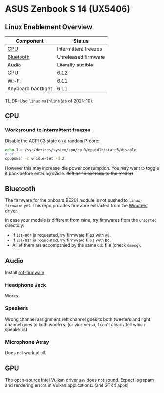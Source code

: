 # ASUS Zenbook S 14 (UX5406)

## Linux Enablement Overview

| Component | Status |
|-|-|
| [CPU](#cpu) | Intermittent freezes |
| [Bluetooth](#bluetooth) | Unreleased firmware |
| [Audio](#audio) | Literally audible |
| GPU | 6.12 |
| Wi-Fi | 6.11 |
| Keyboard backlight | 6.11 |

TL;DR: Use `linux-mainline` (as of 2024-10).

## CPU

### Workaround to intermittent freezes

Disable the ACPI C3 state on a random P-core:

```bash
echo 1 > /sys/devices/system/cpu/cpu0/cpuidle/state3/disable
# or
cpupower -c 0 idle-set -d 3
```

However this may increase idle power consumption. You may want to toggle it back before entering s2idle. ~~(left as an exercise to the reader)~~

## Bluetooth

The firmware for the onboard BE201 module is not pushed to `linux-firmware` yet. This repo provides firmware extracted from the [Windows driver](https://www.catalog.update.microsoft.com/Search.aspx?q=%206224ef1f-f878-4665-afd7-412c8425482c).

In case your module is different from mine, try firmwares from the `unsorted` directory:
  - If `ibt-00*` is requested, try firmware files with `A0`.
  - If `ibt-01*` is requested, try firmware files with `B0`.
  - All of them are accompanied by the same `ddc` file (check `dmesg`).


## Audio

Install [sof-firmware](https://pkgs.org/download/sof-firmware)

### Headphone Jack

Works.

### Speakers

Wrong channel assignment: left channel goes to both tweeters and right channel goes to both woofers. (or vice versa, I can't clearly tell which speaker is)

### Microphone Array

Does not work at all.


## GPU

The open-source Intel Vulkan driver `anv` does not sound. Expect log spam and rendering errors in Vulkan applications. (and GTK4 apps)
